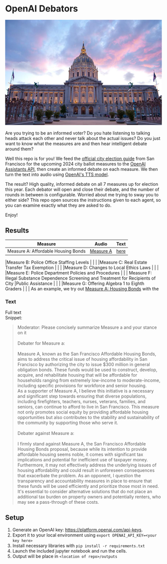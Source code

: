 # OpenAI Debators

![Alt Text](docs/city_hall.jpeg)

Are you trying to be an informed voter? Do you hate listening to talking heads attack each other and never talk about the actual issues? Do you just want to know what the measures are and then hear intelligent debate around them? 

Well this repo is for you! We feed the [official city election guide](https://voterguide.sfelections.org/local-ballot-measures) from San Francisco for the upcoming 2024 city ballot measures to the [OpenAI Assistants API](https://platform.openai.com/docs/api-reference/assistants), then create an informed debate on each measure. We then turn the text into audio using [OpenAI's TTS model](https://platform.openai.com/docs/models/tts). 

The result? High quality, informed debate on all 7 measures up for election this year.
Each debator will open and close their debate, and the number of rounds in between is configurable.  Worried about me trying to sway you to either side? This repo open sources the instructions given to each agent, so you can examine exactly what they are asked to do. 

Enjoy!

## Results
| Measure     | Audio | Text |
| ----------- | ----------- |----------- |
|Measure A: Affordable Housing Bonds | [Measure A](docs/issue_a.mp4) | [here](docs/debate_a.txt) |


|Measure B: Police Office Staffing Levels | | |
|Measure C: Real Estate Transfer Tax Exemption | | |
|Measure D: Changes to Local Ethics Laws | | |
|Measure E: Police Department Policies and Procedures | | |
Measure F: Illegal Substance Dependence Screening and Treatment for Recipients of City |Public Assistance | | |
|Measure G: Offering Algebra 1 to Eighth Graders | | |
As an example, we try out [Measure A: Housing Bonds](https://voterguide.sfelections.org/local-ballot-measures/measure-a) with the 

### Text
Full text 
<br>
Snippet:
> Moderator: Please concisely summarize Measure a and your stance on it
<br><br>
Debater for Measure a: <br><br>
Measure A, known as the San Francisco Affordable Housing Bonds, aims to address the critical issue of housing affordability in San Francisco by authorizing the city to issue $300 million in general obligation bonds. These funds would be used to construct, develop, acquire, and rehabilitate housing that will be affordable for households ranging from extremely low-income to moderate-income, including specific provisions for workforce and senior housing. <br>
As a supporter of Measure A, I believe this initiative is a necessary and significant step towards ensuring that diverse populations, including firefighters, teachers, nurses, veterans, families, and seniors, can continue to afford to live in San Francisco. This measure not only promotes social equity by providing affordable housing opportunities but also contributes to the stability and sustainability of the community by supporting those who serve it.
<br><br>
Debater against Measure a:
<br><br>
I firmly stand against Measure A, the San Francisco Affordable Housing Bonds proposal, because while its intention to provide affordable housing seems noble, it comes with significant tax implications and potential for inefficient use of taxpayer money. Furthermore, it may not effectively address the underlying issues of housing affordability and could result in unforeseen consequences that exacerbate the problem. As an opponent, I question the transparency and accountability measures in place to ensure that these funds will be used efficiently and prioritize those most in need. It's essential to consider alternative solutions that do not place an additional tax burden on property owners and potentially renters, who may see a pass-through of these costs.


## Setup
1. Generate an OpenAI key: https://platform.openai.com/api-keys. 
2. Export it to your local environment using `export OPENAI_API_KEY=<your key here>`
3. Install necessary libraries with `pip install -r requirements.txt`
4. Launch the included jupyter notebook and run the cells. 
5. Output will be place in `<location of repo>/outputs`
